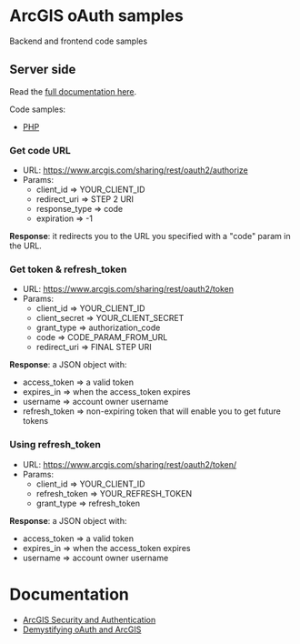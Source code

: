 # ArcGIS oAuth samples
Backend and frontend code samples


## Server side
Read the [full documentation here](https://developers.arcgis.com/authentication/server-based-user-logins/#request-parameters).

Code samples:

* [PHP](php/)

### Get code URL

* URL: https://www.arcgis.com/sharing/rest/oauth2/authorize
* Params:
  * client_id => YOUR_CLIENT_ID
  * redirect_uri => STEP 2 URI
  * response_type => code
  * expiration => -1

**Response**: it redirects you to the URL you specified with a "code" param
in the URL.

### Get token & refresh_token
* URL: https://www.arcgis.com/sharing/rest/oauth2/token
* Params:
  * client_id => YOUR_CLIENT_ID
  * client_secret => YOUR_CLIENT_SECRET
  * grant_type => authorization_code
  * code => CODE_PARAM_FROM_URL
  * redirect_uri => FINAL STEP URI

**Response**: a JSON object with:

* access_token => a valid token
* expires_in => when the access_token expires
* username => account owner username
* refresh_token => non-expiring token that will enable you to get future tokens

### Using refresh_token
* URL: https://www.arcgis.com/sharing/rest/oauth2/token/
* Params:
  * client_id => YOUR_CLIENT_ID
  * refresh_token => YOUR_REFRESH_TOKEN
  * grant_type => refresh_token

**Response**: a JSON object with:

* access_token => a valid token
* expires_in => when the access_token expires
* username => account owner username

# Documentation

* [ArcGIS Security and Authentication](https://developers.arcgis.com/documentation/core-concepts/security-and-authentication/)
* [Demystifying oAuth and ArcGIS](http://blog.davebouwman.com/2017/08/27/authentication-with-arcgis/)
